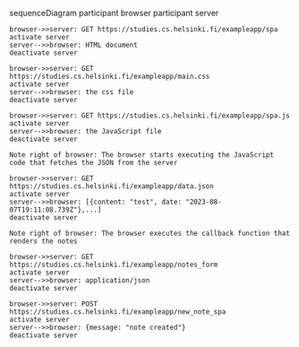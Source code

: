 sequenceDiagram
    participant browser
    participant server
    
    browser->>server: GET https://studies.cs.helsinki.fi/exampleapp/spa
    activate server
    server-->>browser: HTML document
    deactivate server

    browser->>server: GET https://studies.cs.helsinki.fi/exampleapp/main.css
    activate server
    server-->>browser: the css file
    deactivate server

    browser->>server: GET https://studies.cs.helsinki.fi/exampleapp/spa.js
    activate server
    server-->>browser: the JavaScript file
    deactivate server

    Note right of browser: The browser starts executing the JavaScript code that fetches the JSON from the server

    browser->>server: GET https://studies.cs.helsinki.fi/exampleapp/data.json
    activate server
    server-->>browser: [{content: "test", date: "2023-08-07T19:11:08.739Z"},...]
    deactivate server

    Note right of browser: The browser executes the callback function that renders the notes

    browser->>server: GET https://studies.cs.helsinki.fi/exampleapp/notes_form
    activate server
    server-->>browser: application/json
    deactivate server

    browser->>server: POST https://studies.cs.helsinki.fi/exampleapp/new_note_spa
    activate server
    server-->>browser: {message: "note created"}
    deactivate server
